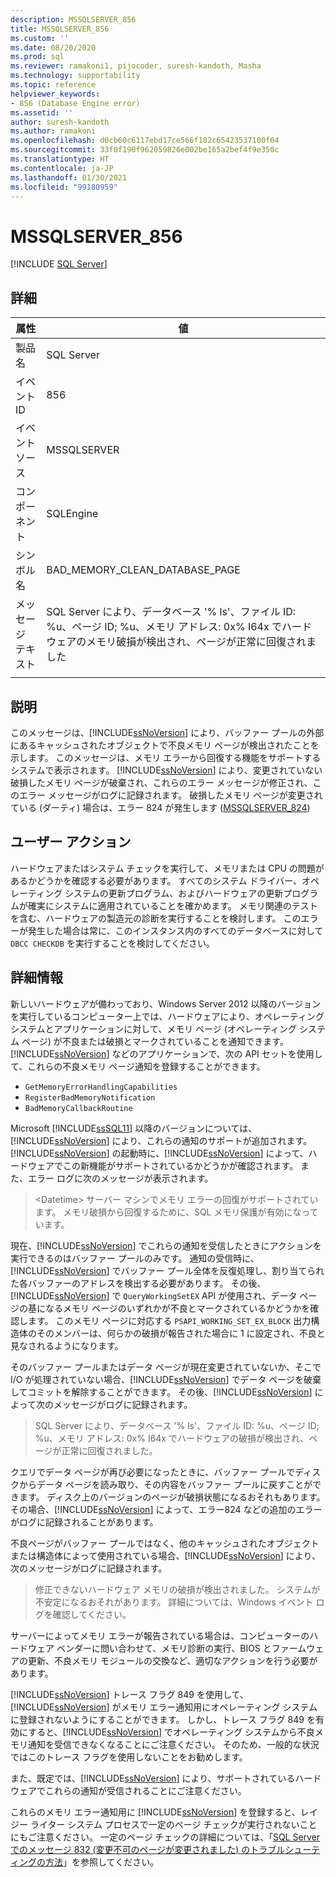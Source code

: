 ```yaml
---
description: MSSQLSERVER_856
title: MSSQLSERVER_856
ms.custom: ''
ms.date: 08/20/2020
ms.prod: sql
ms.reviewer: ramakoni1, pijocoder, suresh-kandoth, Masha
ms.technology: supportability
ms.topic: reference
helpviewer_keywords:
- 856 (Database Engine error)
ms.assetid: ''
author: suresh-kandoth
ms.author: ramakoni
ms.openlocfilehash: d0cb60c6117ebd17ce566f182c65423537100f04
ms.sourcegitcommit: 33f0f190f962059826e002be165a2bef4f9e350c
ms.translationtype: HT
ms.contentlocale: ja-JP
ms.lasthandoff: 01/30/2021
ms.locfileid: "99180959"
---
```

# <a name="mssqlserver_856"></a>MSSQLSERVER_856
 [!INCLUDE [SQL Server](../../includes/applies-to-version/sqlserver.md)]

## <a name="details"></a>詳細

|属性|値|
|---|---|
|製品名|SQL Server|
|イベント ID|856|
|イベント ソース|MSSQLSERVER|
|コンポーネント|SQLEngine|
|シンボル名|BAD_MEMORY_CLEAN_DATABASE_PAGE|
|メッセージ テキスト|SQL Server により、データベース '% ls'、ファイル ID: %u、ページ ID; %u、メモリ アドレス: 0x% I64x でハードウェアのメモリ破損が検出され、ページが正常に回復されました|
||

## <a name="explanation"></a>説明

このメッセージは、[!INCLUDE[ssNoVersion](../../includes/ssnoversion-md.md)] により、バッファー プールの外部にあるキャッシュされたオブジェクトで不良メモリ ページが検出されたことを示します。 このメッセージは、メモリ エラーから回復する機能をサポートするシステムで表示されます。 [!INCLUDE[ssNoVersion](../../includes/ssnoversion-md.md)] により、変更されていない破損したメモリ ページが破棄され、これらのエラー メッセージが修正され、このエラー メッセージがログに記録されます。 破損したメモリ ページが変更されている (ダーティ) 場合は、エラー 824 が発生します ([MSSQLSERVER_824](mssqlserver-824-database-engine-error.md))

## <a name="user-action"></a>ユーザー アクション

ハードウェアまたはシステム チェックを実行して、メモリまたは CPU の問題があるかどうかを確認する必要があります。 すべてのシステム ドライバー、オペレーティング システムの更新プログラム、およびハードウェアの更新プログラムが確実にシステムに適用されていることを確かめます。 メモリ関連のテストを含む、ハードウェアの製造元の診断を実行することを検討します。 このエラーが発生した場合は常に、このインスタンス内のすべてのデータベースに対して `DBCC CHECKDB` を実行することを検討してください。

## <a name="more-information"></a>詳細情報

新しいハードウェアが備わっており、Windows Server 2012 以降のバージョンを実行しているコンピューター上では、ハードウェアにより、オペレーティング システムとアプリケーションに対して、メモリ ページ (オペレーティング システム ページ) が不良または破損とマークされていることを通知できます。 [!INCLUDE[ssNoVersion](../../includes/ssnoversion-md.md)] などのアプリケーションで、次の API セットを使用して、これらの不良メモリ ページ通知を登録することができます。

- `GetMemoryErrorHandlingCapabilities`
- `RegisterBadMemoryNotification`
- `BadMemoryCallbackRoutine`

Microsoft [!INCLUDE[ssSQL11](../../includes/sssql11-md.md)] 以降のバージョンについては、[!INCLUDE[ssNoVersion](../../includes/ssnoversion-md.md)] により、これらの通知のサポートが追加されます。 [!INCLUDE[ssNoVersion](../../includes/ssnoversion-md.md)] の起動時に、[!INCLUDE[ssNoVersion](../../includes/ssnoversion-md.md)] によって、ハードウェアでこの新機能がサポートされているかどうかが確認されます。 また、エラー ログに次のメッセージが表示されます。

> \<Datetime> サーバー マシンでメモリ エラーの回復がサポートされています。 メモリ破損から回復するために、SQL メモリ保護が有効になっています。

現在、[!INCLUDE[ssNoVersion](../../includes/ssnoversion-md.md)] でこれらの通知を受信したときにアクションを実行できるのはバッファー プールのみです。 通知の受信時に、[!INCLUDE[ssNoVersion](../../includes/ssnoversion-md.md)] でバッファー プール全体を反復処理し、割り当てられた各バッファーのアドレスを検出する必要があります。 その後、[!INCLUDE[ssNoVersion](../../includes/ssnoversion-md.md)] で `QueryWorkingSetEX` API が使用され、データ ページの基になるメモリ ページのいずれかが不良とマークされているかどうかを確認します。 このメモリ ページに対応する `PSAPI_WORKING_SET_EX_BLOCK` 出力構造体のそのメンバーは、何らかの破損が報告された場合に 1 に設定され、不良と見なされるようになります。

そのバッファー プールまたはデータ ページが現在変更されていないか、そこで I/O が処理されていない場合、[!INCLUDE[ssNoVersion](../../includes/ssnoversion-md.md)] でデータ ページを破棄してコミットを解除することができます。 その後、[!INCLUDE[ssNoVersion](../../includes/ssnoversion-md.md)] によって次のメッセージがログに記録されます。

> SQL Server により、データベース '% ls'、ファイル ID: %u、ページ ID; %u、メモリ アドレス: 0x% I64x でハードウェアの破損が検出され、ページが正常に回復されました。

クエリでデータ ページが再び必要になったときに、バッファー プールでディスクからデータ ページを読み取り、その内容をバッファー プールに戻すことができます。 ディスク上のバージョンのページが破損状態になるおそれもあります。 その場合、[!INCLUDE[ssNoVersion](../../includes/ssnoversion-md.md)] によって、エラー824 などの追加のエラーがログに記録されることがあります。

不良ページがバッファー プールではなく、他のキャッシュされたオブジェクトまたは構造体によって使用されている場合、[!INCLUDE[ssNoVersion](../../includes/ssnoversion-md.md)] により、次のメッセージがログに記録されます。

> 修正できないハードウェア メモリの破損が検出されました。 システムが不安定になるおそれがあります。 詳細については、Windows イベント ログを確認してください。

サーバーによってメモリ エラーが報告されている場合は、コンピューターのハードウェア ベンダーに問い合わせて、メモリ診断の実行、BIOS とファームウェアの更新、不良メモリ モジュールの交換など、適切なアクションを行う必要があります。

[!INCLUDE[ssNoVersion](../../includes/ssnoversion-md.md)] トレース フラグ 849 を使用して、[!INCLUDE[ssNoVersion](../../includes/ssnoversion-md.md)] がメモリ エラー通知用にオペレーティング システムに登録されないようにすることができます。 しかし、トレース フラグ 849 を有効にすると、[!INCLUDE[ssNoVersion](../../includes/ssnoversion-md.md)] でオペレーティング システムから不良メモリ通知を受信できなくなることにご注意ください。 そのため、一般的な状況ではこのトレース フラグを使用しないことをお勧めします。

また、既定では、[!INCLUDE[ssNoVersion](../../includes/ssnoversion-md.md)] により、サポートされているハードウェアでこれらの通知が受信されることにご注意ください。

これらのメモリ エラー通知用に [!INCLUDE[ssNoVersion](../../includes/ssnoversion-md.md)] を登録すると、レイジー ライター システム プロセスで一定のページ チェックが実行されないことにもご注意ください。 一定のページ チェックの詳細については、「[SQL Server でのメッセージ 832 (変更不可のページが変更されました) のトラブルシューティングの方法](https://support.microsoft.com/help/2015759)」を参照してください。
